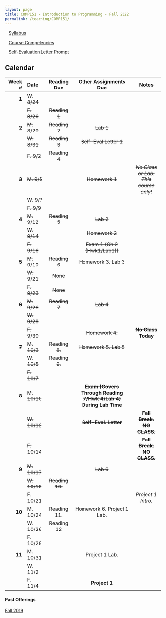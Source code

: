 ```yaml
---
layout: page
title: COMP151 - Introduction to Programming - Fall 2022
permalink: /teaching/COMP151/
---
```


&nbsp;&nbsp;&nbsp;[Syllabus](/teaching/COMP151/comp151-syllabus.pdf)

&nbsp;&nbsp;&nbsp;[Course Competencies](/teaching/COMP151/COMP151-Competencies.pdf)

&nbsp;&nbsp;&nbsp;[Self-Evaluation Letter Prompt](/teaching/COMP151/evalletter.pdf)


## Calendar

|Week \# | Date | Reading Due | Other Assignments Due | Notes |
| --: | :-- | :---: | :---: | :--: |
| ~~**1**~~ | ~~W. 8/24~~ | | |
| | ~~F. 8/26~~ | ~~Reading 1~~ | | |
| ~~**2**~~ | ~~M. 8/29~~ | ~~Reading 2~~ | ~~Lab 1~~ | |
| | ~~W. 8/31~~ | ~~Reading 3~~ | ~~Self-Eval Letter 1~~ | |
| | ~~F. 9/2~~  | ~~Reading 4~~ | | |
| ~~**3**~~ | ~~M. 9/5~~  | |  ~~Homework 1~~ | ~~*No Class or Lab. <br>This course only!*~~ |
| | ~~W. 9/7~~  |  | | |
| | ~~F. 9/9~~  |  | | |
| ~~**4**~~ | ~~M. 9/12~~  | ~~Reading 5~~ | ~~Lab 2~~ | |
| | ~~W. 9/14~~  |  | ~~Homework 2~~ | |
| | ~~F. 9/16~~  | | ~~Exam 1 (Ch 2 (Hwk1/Lab1))~~ | |
| ~~**5**~~ | ~~M. 9/19~~  | ~~Reading 6~~ | ~~Homework 3. Lab 3~~ |  |
| | ~~W. 9/21~~  | ~~None~~ | | |
| | ~~F. 9/23~~  | ~~None~~ | | |
| ~~**6**~~ | ~~M. 9/26~~  | ~~Reading 7~~ | ~~Lab 4~~ |  |
| | ~~W. 9/28~~  | | | |
| | ~~F. 9/30~~  | | ~~Homework 4.~~ | ~~**No Class Today**~~|
| ~~**7**~~ | ~~M. 10/3~~ | ~~Reading 8.~~  | ~~Homework 5. Lab 5~~ | |
| | ~~W. 10/5~~ | ~~Reading 9.~~ | | |
| | ~~F. 10/7~~  |  |   |  |
| ~~**8**~~ | ~~M. 10/10~~  |  | ~~**Exam (Covers Through Reading 7/Hwk 4/Lab 4) During Lab Time**~~  | |
| | ~~W. 10/12~~  | | ~~**Self-Eval. Letter**~~ | ~~**Fall Break. NO CLASS.**~~ |
| | ~~F. 10/14~~  |  |  | ~~**Fall Break. NO CLASS.**~~ |
| **9** | ~~M. 10/17~~ |  | ~~Lab 6~~ | |
| | ~~W. 10/19~~ | ~~Reading 10.~~ | | |
| | F. 10/21  |  |   | *Project 1 Intro.* |
| **10** | M. 10/24 | Reading 11.  | Homework 6. Project 1 Lab. | |
| | W. 10/26 | Reading 12 | | |
| | F. 10/28  |  |   |  |
| **11** | M. 10/31 |  | Project 1 Lab. | |
| | W. 11/2 | | | |
| | F. 11/4 | | **Project 1**  |  |



#### Past Offerings

[Fall 2019](/teaching/COMP151/fa19/)
